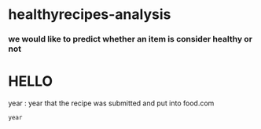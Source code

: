 # healthyrecipes-analysis
### we would like to predict whether an item is consider healthy or not
# HELLO
year
  : year that the recipe was submitted and put into food.com

  `year`
